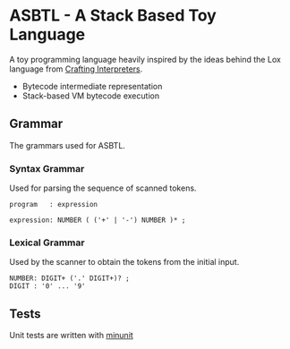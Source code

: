 # ASBTL - A Stack Based Toy Language

A toy programming language heavily inspired by the ideas behind the Lox
language from [Crafting Interpreters](https://craftinginterpreters.com/).

- Bytecode intermediate representation
- Stack-based VM bytecode execution

## Grammar

The grammars used for ASBTL.

### Syntax Grammar

Used for parsing the sequence of scanned tokens.

```text
program   : expression

expression: NUMBER ( ('+' | '-') NUMBER )* ;
```

### Lexical Grammar

Used by the scanner to obtain the tokens from the initial input.

```text
NUMBER: DIGIT+ ('.' DIGIT+)? ;
DIGIT : '0' ... '9'
```

## Tests

Unit tests are written with [minunit](https://github.com/bzgec/minunit/blob/master/README.md)
